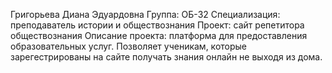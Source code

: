 Григорьева Диана Эдуардовна 
Группа: ОБ-32
Специализация: преподаватель истории и обществознания
Проект: сайт репетитора обществознания
Описание проекта: платформа для предоставления образовательных услуг. Позволяет ученикам, которые зарегестрированы на сайте получать знания онлайн не выходя из дома.

